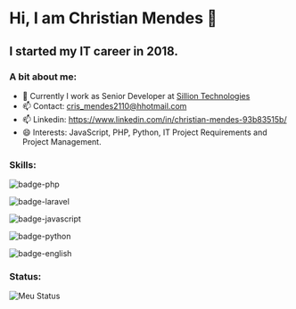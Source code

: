 # Hi, I am Christian Mendes 👋

## I started my IT career in 2018.

### A bit about me:

- 🔭 Currently I work as Senior Developer at [Sillion Technologies](http://www.sillion.com.br/static/)
- 📫 Contact: [cris_mendes2110@hhotmail.com](mailto:cris_mendes2110@hhotmail.com)
- 📫 Linkedin: https://www.linkedin.com/in/christian-mendes-93b83515b/
- 😄 Interests: JavaScript, PHP, Python, IT Project Requirements and Project Management.


### Skills: 

![badge-php](https://img.shields.io/badge/Php-⭐⭐⭐⭐⭐-green)

![badge-laravel](https://img.shields.io/badge/Laravel-⭐⭐⭐⭐⭐-green)

![badge-javascript](https://img.shields.io/badge/Js-⭐⭐⭐⭐-blue)

![badge-python](https://img.shields.io/badge/Python-⭐⭐-green)

![badge-english](https://img.shields.io/badge/English-⭐⭐-green)

### Status:

![Meu Status](https://github-readme-stats.vercel.app/api?username=christianmendes&show_icons=true)
